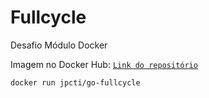 # Fullcycle

Desafio Módulo Docker

Imagem no Docker Hub:
[`Link do repositório`](https://hub.docker.com/r/jpcti/go-fullcycle)

```shell
docker run jpcti/go-fullcycle
```
